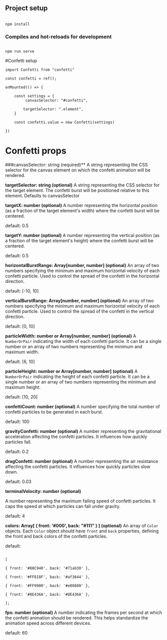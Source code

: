 ## Project setup

```

npm install

```

  

### Compiles and hot-reloads for development

```

npm run serve

```

  

#Confetti setup

  
  

    import Confetti from "confetti"
    
    const confetti = ref();
    
    onMounted(() => {
    
	    const settings = {
		     canvasSelector: "#confetti",
    
		    targetSelector: ".element",
	    }
    
	    const confetti.value = new Confetti(settings)
    
    })

  

# Confetti props

###canvasSelector: string (required)**
A string representing the CSS selector for the canvas element on which the confetti animation will be rendered.

**targetSelector: string (optional)**
A string representing the CSS selector for the target element. The confetti burst will be positioned relative to this element. Defaults to canvasSelector

**targetX: number (optional)**
A number representing the horizontal position (as a fraction of the target element's width) where the confetti burst will be centered. 

default: 0.5

**targetY: number (optional)**
A number representing the vertical position (as a fraction of the target element's height) where the confetti burst will be centered.

default: 0.5

**horizontalBurstRange: Array[number, number] (optional)**
An array of two numbers specifying the minimum and maximum horizontal velocity of each confetti particle. Used to control the spread of the confetti in the horizontal direction.
  
default: [-10, 10]

**verticalBurstRange: Array[number, number] (optional)**
An array of two numbers specifying the minimum and maximum horizontal velocity of each confetti particle. Used to control the spread of the confetti in the vertical direction.

default: [0, 10]

**particleWidth: number or Array[number, number] (optional)**
A `NumberOrPair` indicating the width of each confetti particle. It can be a single number or an array of two numbers representing the minimum and maximum width.

default: [6, 10]

**particleHeight: number or Array[number, number] (optional)**
A `NumberOrPair` indicating the height of each confetti particle. It can be a single number or an array of two numbers representing the minimum and maximum height.  

default: [10, 20]

**confettiCount: number (optional)**
A number specifying the total number of confetti particles to be generated in each burst.

default: 100

**gravityConfetti: number (optional)**
A number representing the gravitational acceleration affecting the confetti particles. It influences how quickly particles fall.

default: 0.2

**dragConfetti: number (optional)**
A number representing the air resistance affecting the confetti particles. It influences how quickly particles slow down.

default: 0.03

**terminalVelocity: number (optional)**

A number representing the maximum falling speed of confetti particles. It caps the speed at which particles can fall under gravity.

default: 4

**colors: Array[ { front: '#000', back: "#111" } ] (optional)**
An array of `Color` objects. Each `Color` object should have `front` and `back` properties, defining the front and back colors of the confetti particles. 

default: 

```

[

{ front: '#88C940', back: '#71ab30' },

{ front: '#FF818F', back: '#af3644' },

{ front: '#FF9900', back: '#e08600' },

{ front: '#8E436A', back: '#8E436A' },

];

```

**fps: number (optional)**
A number indicating the frames per second at which the confetti animation should be rendered. This helps standardize the animation speed across different devices.

default: 60
